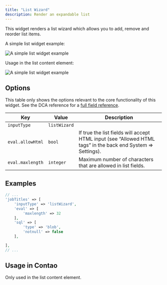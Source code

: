 ```yaml
---
title: "List Wizard"
description: Render an expandable list
---
```


This widget renders a list wizard which allows you to add, remove and reorder list items.


A simple list widget example:

![A simple list widget example](../images/list-wizard-simple.png?classes=shadow)

Usage in the list content element: 


![A simple list widget example](../images/list-wizard-ce.png?classes=shadow)

## Options

This table only shows the options relevant to the core functionality of this widget. See the DCA reference for a [full field reference](../../dca/fields).

| Key   | Value | Description
| ----- | ----- | --------------- |
| `inputType` | `listWizard` | |
| `eval.allowHtml` | `bool` | If true the list fields will accept HTML input (see “Allowed HTML tags” in the back end System => Settings). |
| `eval.maxlength` | `integer` | Maximum number of characters that are allowed in list fields. |


## Examples

```php
// ...
'jobTitles' => [
    'inputType' => 'listWizard',
    'eval' => [
        'maxlength' => 32
    ],
    'sql' => [
        'type' => 'blob',
        'notnull' => false
    ],

],
// ...
```

## Usage in Contao

Only used in the list content element.